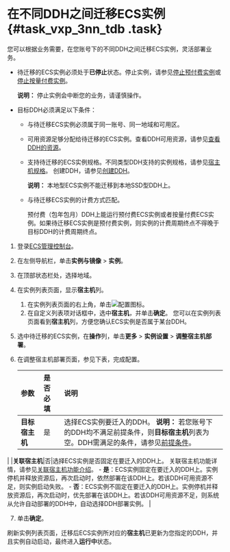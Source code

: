# 在不同DDH之间迁移ECS实例 {#task_vxp_3nn_tdb .task}

您可以根据业务需要，在您账号下的不同DDH之间迁移ECS实例，灵活部署业务。

-   待迁移的ECS实例必须处于**已停止**状态。停止实例，请参见[停止预付费实例](../../cn.zh-CN/实例/管理实例/启动和停止实例.md#section_fdq_nsl_xdb)或[停止按量付费实例](../../cn.zh-CN/实例/管理实例/启动和停止实例.md#section_nz3_l5r_pgb)。

    **说明：** 停止实例会中断您的业务，请谨慎操作。

-   目标DDH必须满足以下条件：
    -   与待迁移ECS实例必须属于同一账号、同一地域和可用区。
    -   可用资源足够分配给待迁移的ECS实例。查看DDH可用资源，请参见[查看DDH的资源](cn.zh-CN/用户指南/查看DDH资源.md#)。
    -   支持待迁移的ECS实例规格。不同类型DDH支持的实例规格，请参见[宿主机规格](../cn.zh-CN/产品简介/宿主机规格.md#)。 创建DDH，请参见[创建DDH](../cn.zh-CN/快速入门/创建包年包月DDH.md#)。

        **说明：** 本地型ECS实例不能迁移到本地SSD型DDH上。

    -   与待迁移ECS实例的计费方式匹配。

        预付费（包年包月）DDH上能运行预付费ECS实例或者按量付费ECS实例。如果待迁移ECS实例是预付费实例，则实例的计费周期终点不得晚于目标DDH的计费周期终点。


1.  登录[ECS管理控制台](https://ecs.console.aliyun.com)。
2.  在左侧导航栏，单击**实例与镜像** \> **实例**。
3.  在顶部状态栏处，选择地域。
4.  在实例列表页面，显示**宿主机**列。 

    1.  在实例列表页面的右上角，单击![配置](http://static-aliyun-doc.oss-cn-hangzhou.aliyuncs.com/assets/img/6633/15651010521350_zh-CN.png)图标。
    2.  在自定义列表项对话框中，选中**宿主机**，并单击**确定**。
    您可以在实例列表页面看到**宿主机**列，方便您确认ECS实例是否属于某台DDH。

5.  选中待迁移的ECS实例，在**操作**列，单击**更多** \> **实例设置** \> **调整宿主机部署**。
6.  在调整宿主机部署页面，参见下表，完成配置。 

    |参数|是否必填|说明|
    |:-|:---|:-|
    |**目标宿主机**|是|选择ECS实例要迁入的DDH。 **说明：** 若您账号下的DDH均不满足前提条件，则**目标宿主机**列表为空。DDH需满足的条件，请参见[前提条件](#)。

 |
    |**关联宿主机**|否|选择ECS实例是否固定在要迁入的DDH上。 关联宿主机功能详情，请参见[关联宿主机功能介绍](../cn.zh-CN/产品简介/功能介绍.md#table_r8f_zcv_448)。     -   **是**：ECS实例固定在要迁入的DDH上。实例停机并释放资源后，再次启动时，依然部署在该DDH上。若该DDH可用资源不足，则实例启动失败。
    -   **否**：ECS实例不固定在要迁入的DDH上。实例停机并释放资源后，再次启动时，优先部署在该DDH上。若该DDH可用资源不足，则系统从允许自动部署的DDH中，自动选择DDH部署实例。
 |

7.  单击**确定**。

刷新实例列表页面，迁移后ECS实例所对应的**宿主机**已更新为您指定的DDH，并且实例自动启动，最终进入**运行中**状态。

